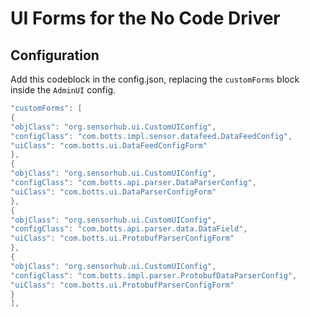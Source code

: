 # UI Forms for the No Code Driver


## Configuration

Add this codeblock in the config.json, replacing the `customForms` block inside the `AdminUI` config.
```java
"customForms": [
{
"objClass": "org.sensorhub.ui.CustomUIConfig",
"configClass": "com.botts.impl.sensor.datafeed.DataFeedConfig",
"uiClass": "com.botts.ui.DataFeedConfigForm"
},
{
"objClass": "org.sensorhub.ui.CustomUIConfig",
"configClass": "com.botts.api.parser.DataParserConfig",
"uiClass": "com.botts.ui.DataParserConfigForm"
},
{
"objClass": "org.sensorhub.ui.CustomUIConfig",
"configClass": "com.botts.api.parser.data.DataField",
"uiClass": "com.botts.ui.ProtobufParserConfigForm"
},
{
"objClass": "org.sensorhub.ui.CustomUIConfig",
"configClass": "com.botts.impl.parser.ProtobufDataParserConfig",
"uiClass": "com.botts.ui.ProtobufParserConfigForm"
}
],
```
